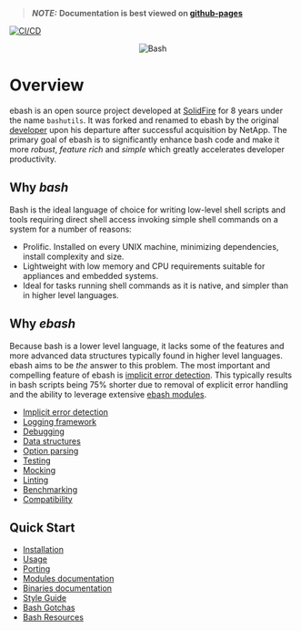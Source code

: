> **_NOTE:_** **Documentation is best viewed on [github-pages](https://elibs.github.io/ebash)**

[![CI/CD](https://github.com/elibs/ebash/workflows/CI/CD/badge.svg?branch=master)](https://github.com/elibs/ebash/actions?query=workflow%3ACI%2FCD+branch%3Amaster)

<p align="center">
    <img alt="Bash" src="https://raw.githubusercontent.com/odb/official-bash-logo/master/assets/Logos/Identity/PNG/BASH_logo-transparent-bg-color.png">
</p>

# Overview

ebash is an open source project developed at [SolidFire](https://www.solidfire.com) for 8 years under the name `bashutils`. It was forked and
renamed to ebash by the original [developer](https://github.com/marshall-mcmullen) upon his departure after successful acquisition by NetApp. The primary goal of
ebash is to significantly enhance bash code and make it more *robust*, *feature rich* and *simple* which greatly
accelerates developer productivity.

## Why _bash_

Bash is the ideal language of choice for writing low-level shell scripts and tools requiring direct shell access
invoking simple shell commands on a system for a number of reasons:

* Prolific. Installed on every UNIX machine, minimizing dependencies, install complexity and size.
* Lightweight with low memory and CPU requirements suitable for appliances and embedded systems.
* Ideal for tasks running shell commands as it is native, and simpler than in higher level languages.

## Why _ebash_

Because bash is a lower level language, it lacks some of the features and more advanced data structures typically found
in higher level languages. ebash aims to be _the_ answer to this problem. The most important and compelling feature of
ebash is [implicit error detection](doc/implicit-error-detection.md). This typically results in bash scripts being 75% shorter due to removal of explicit
error handling and the ability to leverage extensive [ebash modules](doc/modules/index).

* [Implicit error detection](doc/implicit-error-detection.md)
* [Logging framework](doc/logging.md)
* [Debugging](doc/debugging.md)
* [Data structures](doc/data-structures.md)
* [Option parsing](doc/opt.md)
* [Testing](doc/etest.md)
* [Mocking](doc/emock.md)
* [Linting](doc/binaries/bashlint.md)
* [Benchmarking](doc/binaries/ebench.md)
* [Compatibility](doc/compatibility.md)

## Quick Start

* [Installation](doc/installation.md)
* [Usage](doc/usage.md)
* [Porting](doc/porting.md)
* [Modules documentation](doc/modules/index.md)
* [Binaries documentation](doc/binaries/index.md)
* [Style Guide](doc/style.md)
* [Bash Gotchas](doc/gotchas.md)
* [Bash Resources](doc/links.md)
